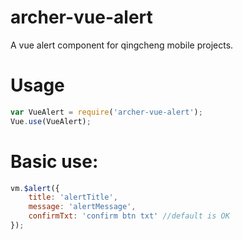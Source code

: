 # archer-vue-alert
A vue alert component for qingcheng mobile projects.

# Usage

```JavaScript
var VueAlert = require('archer-vue-alert');
Vue.use(VueAlert);
```

# Basic use:

```JavaScript
vm.$alert({
    title: 'alertTitle',
    message: 'alertMessage',
    confirmTxt: 'confirm btn txt' //default is OK
});
```